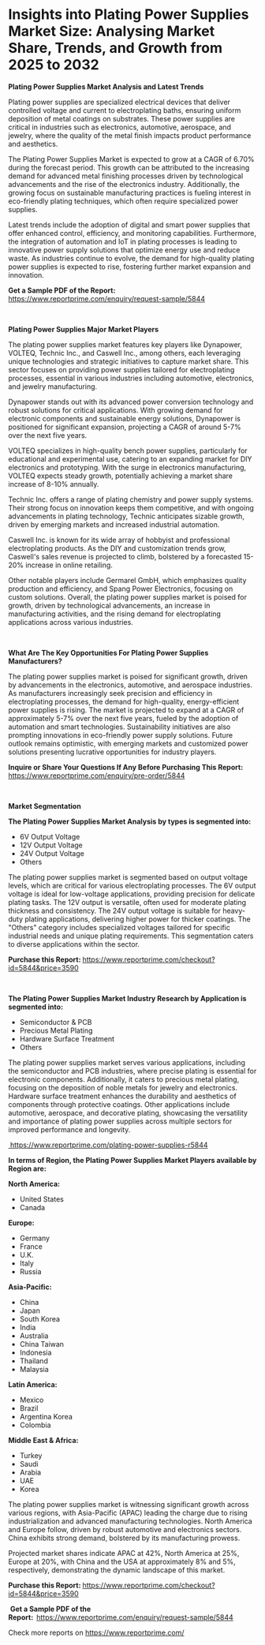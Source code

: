 <p><h1>Insights into Plating Power Supplies Market Size: Analysing Market Share, Trends, and Growth from 2025 to 2032</h1></p><p><strong>Plating Power Supplies Market Analysis and Latest Trends</strong></p>
<p><p>Plating power supplies are specialized electrical devices that deliver controlled voltage and current to electroplating baths, ensuring uniform deposition of metal coatings on substrates. These power supplies are critical in industries such as electronics, automotive, aerospace, and jewelry, where the quality of the metal finish impacts product performance and aesthetics. </p><p>The Plating Power Supplies Market is expected to grow at a CAGR of 6.70% during the forecast period. This growth can be attributed to the increasing demand for advanced metal finishing processes driven by technological advancements and the rise of the electronics industry. Additionally, the growing focus on sustainable manufacturing practices is fueling interest in eco-friendly plating techniques, which often require specialized power supplies. </p><p>Latest trends include the adoption of digital and smart power supplies that offer enhanced control, efficiency, and monitoring capabilities. Furthermore, the integration of automation and IoT in plating processes is leading to innovative power supply solutions that optimize energy use and reduce waste. As industries continue to evolve, the demand for high-quality plating power supplies is expected to rise, fostering further market expansion and innovation.</p></p>
<p><strong>Get a Sample PDF of the Report:&nbsp;</strong> <a href="https://www.reportprime.com/enquiry/request-sample/5844?utm_campaign=3088&utm_medium=2&utm_source=Github&utm_content=ia&utm_term=19032025&utm_id=plating-power-supplies">https://www.reportprime.com/enquiry/request-sample/5844</a></p>
<p>&nbsp;</p>
<p><strong>Plating Power Supplies Major Market Players</strong></p>
<p><p>The plating power supplies market features key players like Dynapower, VOLTEQ, Technic Inc., and Caswell Inc., among others, each leveraging unique technologies and strategic initiatives to capture market share. This sector focuses on providing power supplies tailored for electroplating processes, essential in various industries including automotive, electronics, and jewelry manufacturing.</p><p>Dynapower stands out with its advanced power conversion technology and robust solutions for critical applications. With growing demand for electronic components and sustainable energy solutions, Dynapower is positioned for significant expansion, projecting a CAGR of around 5-7% over the next five years.</p><p>VOLTEQ specializes in high-quality bench power supplies, particularly for educational and experimental use, catering to an expanding market for DIY electronics and prototyping. With the surge in electronics manufacturing, VOLTEQ expects steady growth, potentially achieving a market share increase of 8-10% annually.</p><p>Technic Inc. offers a range of plating chemistry and power supply systems. Their strong focus on innovation keeps them competitive, and with ongoing advancements in plating technology, Technic anticipates sizable growth, driven by emerging markets and increased industrial automation.</p><p>Caswell Inc. is known for its wide array of hobbyist and professional electroplating products. As the DIY and customization trends grow, Caswell's sales revenue is projected to climb, bolstered by a forecasted 15-20% increase in online retailing.</p><p>Other notable players include Germarel GmbH, which emphasizes quality production and efficiency, and Spang Power Electronics, focusing on custom solutions. Overall, the plating power supplies market is poised for growth, driven by technological advancements, an increase in manufacturing activities, and the rising demand for electroplating applications across various industries.</p></p>
<p>&nbsp;</p>
<p><strong>What Are The Key Opportunities For Plating Power Supplies Manufacturers?</strong></p>
<p><p>The plating power supplies market is poised for significant growth, driven by advancements in the electronics, automotive, and aerospace industries. As manufacturers increasingly seek precision and efficiency in electroplating processes, the demand for high-quality, energy-efficient power supplies is rising. The market is projected to expand at a CAGR of approximately 5-7% over the next five years, fueled by the adoption of automation and smart technologies. Sustainability initiatives are also prompting innovations in eco-friendly power supply solutions. Future outlook remains optimistic, with emerging markets and customized power solutions presenting lucrative opportunities for industry players.</p></p>
<p><strong>Inquire or Share Your Questions If Any Before Purchasing This Report:</strong> <a href="https://www.reportprime.com/enquiry/pre-order/5844?utm_campaign=3088&utm_medium=2&utm_source=Github&utm_content=ia&utm_term=19032025&utm_id=plating-power-supplies">https://www.reportprime.com/enquiry/pre-order/5844</a></p>
<p>&nbsp;</p>
<p><strong>Market Segmentation</strong></p>
<p><strong>The Plating Power Supplies Market Analysis by types is segmented into:</strong></p>
<p><ul><li>6V Output Voltage</li><li>12V Output Voltage</li><li>24V Output Voltage</li><li>Others</li></ul></p>
<p><p>The plating power supplies market is segmented based on output voltage levels, which are critical for various electroplating processes. The 6V output voltage is ideal for low-voltage applications, providing precision for delicate plating tasks. The 12V output is versatile, often used for moderate plating thickness and consistency. The 24V output voltage is suitable for heavy-duty plating applications, delivering higher power for thicker coatings. The "Others" category includes specialized voltages tailored for specific industrial needs and unique plating requirements. This segmentation caters to diverse applications within the sector.</p></p>
<p><strong>Purchase this Report:&nbsp;</strong><a href="https://www.reportprime.com/checkout?id=5844&price=3590&utm_campaign=3088&utm_medium=2&utm_source=Github&utm_content=ia&utm_term=19032025&utm_id=plating-power-supplies">https://www.reportprime.com/checkout?id=5844&price=3590</a></p>
<p>&nbsp;</p>
<p><strong>The Plating Power Supplies Market Industry Research by Application is segmented into:</strong></p>
<p><ul><li>Semiconductor & PCB</li><li>Precious Metal Plating</li><li>Hardware Surface Treatment</li><li>Others</li></ul></p>
<p><p>The plating power supplies market serves various applications, including the semiconductor and PCB industries, where precise plating is essential for electronic components. Additionally, it caters to precious metal plating, focusing on the deposition of noble metals for jewelry and electronics. Hardware surface treatment enhances the durability and aesthetics of components through protective coatings. Other applications include automotive, aerospace, and decorative plating, showcasing the versatility and importance of plating power supplies across multiple sectors for improved performance and longevity.</p></p>
<p><a href="https://www.reportprime.com/plating-power-supplies-r5844?utm_campaign=3088&utm_medium=2&utm_source=Github&utm_content=ia&utm_term=19032025&utm_id=plating-power-supplies">&nbsp;https://www.reportprime.com/plating-power-supplies-r5844</a></p>
<p><strong>In terms of Region, the Plating Power Supplies Market Players available by Region are:</strong></p>
<p>
    <p> <strong> North America: </strong>
        <ul>
            <li>United States</li>
            <li>Canada</li>
        </ul>
        </p> 
    <p> <strong> Europe: </strong>
        <ul>
            <li>Germany</li>
            <li>France</li>
            <li>U.K.</li>
            <li>Italy</li>
            <li>Russia</li>
        </ul>
        </p> 
    <p> <strong> Asia-Pacific: </strong>
        <ul>
            <li>China</li>
            <li>Japan</li>
            <li>South Korea</li>
            <li>India</li>
            <li>Australia</li>
            <li>China Taiwan</li>
            <li>Indonesia</li>
            <li>Thailand</li>
            <li>Malaysia</li>
        </ul>
        </p> 
    <p> <strong> Latin America: </strong>
        <ul>
            <li>Mexico</li>
            <li>Brazil</li>
            <li>Argentina Korea</li>
            <li>Colombia</li>
        </ul>
        </p> 
    <p> <strong> Middle East & Africa: </strong>
        <ul>
            <li>Turkey</li>
            <li>Saudi</li>
            <li>Arabia</li>
            <li>UAE</li>
            <li>Korea</li>
        </ul>
    </p>
    </p>
<p><p>The plating power supplies market is witnessing significant growth across various regions, with Asia-Pacific (APAC) leading the charge due to rising industrialization and advanced manufacturing technologies. North America and Europe follow, driven by robust automotive and electronics sectors. China exhibits strong demand, bolstered by its manufacturing prowess. </p><p>Projected market shares indicate APAC at 42%, North America at 25%, Europe at 20%, with China and the USA at approximately 8% and 5%, respectively, demonstrating the dynamic landscape of this market.</p></p>
<p><strong>Purchase this Report: </strong><a href="https://www.reportprime.com/checkout?id=5844&price=3590&utm_campaign=3088&utm_medium=2&utm_source=Github&utm_content=ia&utm_term=19032025&utm_id=plating-power-supplies">https://www.reportprime.com/checkout?id=5844&price=3590</a></p>
<p>&nbsp;<strong>Get a Sample PDF of the Report:&nbsp;&nbsp;</strong><a href="https://www.reportprime.com/enquiry/request-sample/5844?utm_campaign=3088&utm_medium=2&utm_source=Github&utm_content=ia&utm_term=19032025&utm_id=plating-power-supplies">https://www.reportprime.com/enquiry/request-sample/5844</a></p>
<p><strong></strong></p>
<p>Check more reports on <a href="https://www.reportprime.com/?utm_campaign=3088&utm_medium=2&utm_source=Github&utm_content=ia&utm_term=19032025&utm_id=plating-power-supplies">https://www.reportprime.com/</a></p>